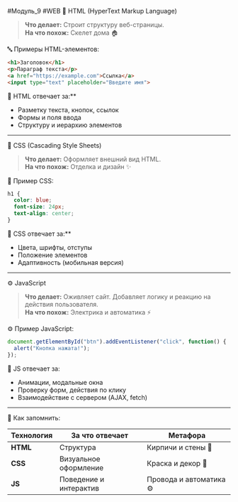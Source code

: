 #Модуль_9 #WEB
🧱 HTML (HyperText Markup Language)
> **Что делает:** Строит структуру веб-страницы.  
> **На что похож:** Скелет дома 🏠

🔤 Примеры HTML-элементов:
```html
<h1>Заголовок</h1>
<p>Параграф текста</p>
<a href="https://example.com">Ссылка</a>
<input type="text" placeholder="Введите имя">
```

📌 HTML отвечает за:**
- Разметку текста, кнопок, ссылок
- Формы и поля ввода 
- Структуру и иерархию элементов
---
🎨 CSS (Cascading Style Sheets)
> **Что делает:** Оформляет внешний вид HTML.  
> **На что похож:** Отделка и дизайн ✨

🎨 Пример CSS:
```css
h1 {
  color: blue;
  font-size: 24px;
  text-align: center;
}
```
📌 CSS отвечает за:**
- Цвета, шрифты, отступы
- Положение элементов
- Адаптивность (мобильная версия)

---

⚙️ JavaScript
> **Что делает:** Оживляет сайт. Добавляет логику и реакцию на действия пользователя.  
> **На что похож:** Электрика и автоматика ⚡

 ⚙️ Пример JavaScript:
```js
document.getElementById("btn").addEventListener("click", function() {
  alert("Кнопка нажата!");
});
```

📌 JS отвечает за:
- Анимации, модальные окна
- Проверку форм, действия по клику
- Взаимодействие с сервером (AJAX, fetch)
---

🧠 Как запомнить:

|Технология|За что отвечает|Метафора|
|---|---|---|
|**HTML**|Структура|Кирпичи и стены 🧱|
|**CSS**|Визуальное оформление|Краска и декор 🎨|
|**JS**|Поведение и интерактив|Провода и автоматика ⚙️|